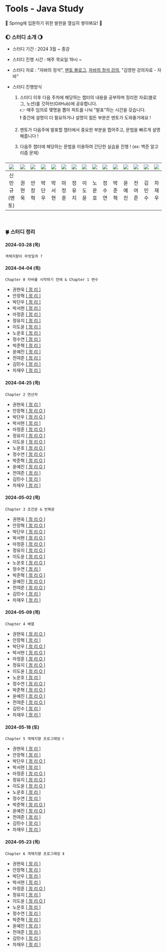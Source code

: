 # Tools - Java Study
🐣 Spring에 입문하기 위한 발판을 열심히 쌓아봐요! 🐥

### 🌔 스터디 소개 🌖
* 스터디 기간 : 2024 3월 ~ 종강

* 스터디 진행 시간 : 매주 목요일 19시 ~

* 스터디 자료 : "자바의 정석", [멘토 블로그](https://ukym-tistory.tistory.com/category/%08Study/Study%20%3C%EC%9E%90%EB%B0%94%EC%9D%98%20%EC%A0%95%EC%84%9D%3E), [자바의 정석 강의](https://www.youtube.com/watch?v=oJlCC1DutbA&list=PLW2UjW795-f6xWA2_MUhEVgPauhGl3xIp), "김영한 강의자료 - 자바"

* 스터디 진행방식
  1. 스터디 이후 다음 주차에 해당하는 챕터의 내용을 공부하며 정리한 자료(블로그, 노션)를 깃허브(GitHub)에 공유합니다. <br>
  👉 매주 임의로 몇명을 뽑아 파트를 나눠 "발표"하는 시간을 갖습니다. <br>
  ❗ 중간에 설명이 더 필요하거나 설명이 힘든 부분은 멘토가 도와줄거에요 ! <br>

  2. 멘토가 다음주에 발표할 챕터에서 중요한 부분을 찝어주고, 문법을 빠르게 설명해줍니다 !

  3. 다음주 챕터에 해당하는 문법을 이용하여 간단한 실습을 진행 ! (ex: 백준 알고리즘 문제)

### 
|[<img src="https://github.com/UykM.png">](https://github.com/UykM)|[<img src="https://github.com/woogie01.png">](https://github.com/woogie01)|[<img src="https://github.com/Anjanghyeok.png">](https://github.com/Anjanghyeok)|[<img src="https://github.com/Parkdanwoo.png">](https://github.com/Parkdanwoo)|[<img src="https://github.com/xeohyun.png">](https://github.com/xeohyun)|[<img src="https://github.com/Majeonghun.png">](https://github.com/Majeonghun)|[<img src="https://github.com/yuji4.png">](https://github.com/yuji4)|[<img src="https://github.com/dooooyun.png">](https://github.com/dooooyun)|[<img src="https://github.com/noooonoo.png">](https://github.com/noooonoo)|[<img src="https://github.com/pepcsy.png">](https://github.com/pepcsy)|[<img src="https://github.com/loirouge414.png">](https://github.com/loirouge414)|[<img src="https://github.com/ynyejin.png">](https://github.com/ynyejin)|[<img src="https://github.com/jeonyeojun.png">](https://github.com/jeonyeojun)|[<img src="https://github.com/RaguelKS.png">](https://github.com/RaguelKS)|[<img src="https://github.com/Chajaeu.png">](https://github.com/Chajaeu)|
|:---:|:---:|:---:|:---:|:---:|:---:|:---:|:---:|:---:|:---:|:---:|:---:|:---:|:---:|:---:
신민규(멘토)|권현욱|안장혁|박단우|박서현|마정훈|정유지|이도윤|노운호|정수연|박준혁|윤예진|전여준|김민수|차재우| 

<br>

### 🍀 스터디 정리

#### 2024-03-28 (목)
```
객체지향이 무엇일까 ?
```

#### 2024-04-04 (목)
```
Chapter 0 자바를 시작하기 전에 & Chapter 1 변수
```
- 권현욱 [[ 정 리 ]]()
- 안장혁 [[ 정 리 ]]()
- 박단우 [[ 정 리 ]]()
- 박서현 [[ 정 리 ]]()
- 마정훈 [[ 정 리 ]]()
- 정유지 [[ 정 리 ]]()
- 이도윤 [[ 정 리 ]]()
- 노운호 [[ 정 리 ]]()
- 정수연 [[ 정 리 ]]()
- 박준혁 [[ 정 리 ]]()
- 윤예진 [[ 정 리 ]]()
- 전여준 [[ 정 리 ]]()
- 김민수 [[ 정 리 ]]()
- 차재우 [[ 정 리 ]]()

#### 2024-04-25 (목)
```
Chapter 2 연산자
```
- 권현욱 [[ 정 리 ]]()
- 안장혁 [[ 정 리 O ]](https://docs.google.com/document/d/1Hr47qps8T6dhYWTIFQo-zrUNPou-Bx8Lz0fwKxxRZfQ/edit)
- 박단우 [[ 정 리 O ]](https://bagdanu.tistory.com/2)
- 박서현 [[ 정 리 ]]()
- 마정훈 [[ 정 리 O ]](https://blog.naver.com/akwjdgns0728/223426554841)
- 정유지 [[ 정 리 O ]](https://yuuuu.tistory.com/3)
- 이도윤 [[ 정 리 O ]](https://www.notion.so/Tools-Java-2-Operator-6e9a6be9133b41c0b422f728345ec70c)
- 노운호 [[ 정 리 O ]](https://velog.io/@todd1001/Java-study-week-2)
- 정수연 [[ 정 리 O ]](https://storm-burn-534.notion.site/ee0afdf765e346a4a34cc2e985936768?pvs=4)
- 박준혁 [[ 정 리 O ]](https://blog.naver.com/loirouge414/223427114819)
- 윤예진 [[ 정 리 O ]](https://proximal-coyote-913.notion.site/Java-2-7450f1aaa17943d1bed2347f8f0939c4?pvs=4)
- 전여준 [[ 정 리 ]]()
- 김민수 [[ 정 리 ]]()
- 차재우 [[ 정 리 ]]()

#### 2024-05-02 (목)
```
Chapter 3 조건문 & 반복문
```
- 권현욱 [[ 정 리 O ]](https://hyukwon-devlog.tistory.com/entry/%EC%A1%B0%EA%B1%B4%EB%AC%B8-%EB%B0%98%EB%B3%B5%EB%AC%B8)
- 안장혁 [[ 정 리 O ]](https://saddlehyeok.tistory.com/2)
- 박단우 [[ 정 리 O ]](https://bagdanu.tistory.com/3)
- 박서현 [[ 정 리 O ]](https://xeohn-cs.tistory.com/3)
- 마정훈 [[ 정 리 O ]](https://blog.naver.com/PostView.naver?blogId=akwjdgns0728&logNo=223433886724)
- 정유지 [[ 정 리 O ]](https://yuuuu.tistory.com/4)
- 이도윤 [[ 정 리 O ]](https://www.notion.so/Tools-Java-2-Operator-6e9a6be9133b41c0b422f728345ec70c)
- 노운호 [[ 정 리 O ]](https://velog.io/@todd1001/Java-study-week-3)
- 정수연 [[ 정 리 ]]()
- 박준혁 [[ 정 리 O ]](https://blog.naver.com/loirouge414/223434242808)
- 윤예진 [[ 정 리 O ]](https://proximal-coyote-913.notion.site/Java-3-990f4633c3464efa80e4894044a926d2?pvs=4)
- 전여준 [[ 정 리 O ]](https://omniscient-amusement-5cd.notion.site/4-4673ce0688354e00bca183f751a45aa5?pvs=4)
- 김민수 [[ 정 리 ]]()
- 차재우 [[ 정 리 ]]()

#### 2024-05-09 (목)
```
Chapter 4 배열
```
- 권현욱 [[ 정 리 O ]](https://hyukwon-devlog.tistory.com/entry/%EB%B0%B0%EC%97%B4-Array)
- 안장혁 [[ 정 리 ]]()
- 박단우 [[ 정 리 O ]](https://bagdanu.tistory.com/4)
- 박서현 [[ 정 리 O ]](https://xeohn-cs.tistory.com/4)
- 마정훈 [[ 정 리 O ]](https://blog.naver.com/akwjdgns0728/223440809971)
- 정유지 [[ 정 리 O ]](https://yuuuu.tistory.com/5)
- 이도윤 [[ 정 리 O ]](https://www.notion.so/Tools-Java-6e9a6be9133b41c0b422f728345ec70c)
- 노운호 [[ 정 리 ]]()
- 정수연 [[ 정 리 O ]](https://www.notion.so/7640a45b11984c6189da2e5ef5739a6d?pvs=4)
- 박준혁 [[ 정 리 O ]](https://blog.naver.com/loirouge414/223441562443)
- 윤예진 [[ 정 리 O ]](https://proximal-coyote-913.notion.site/Java-4-50587f32cf26436180636def64367440?pvs=4)
- 전여준 [[ 정 리 O ]](https://omniscient-amusement-5cd.notion.site/5-acc92e1d83954fc5bca76f05680dfebe?pvs=4)
- 김민수 [[ 정 리 ]]()
- 차재우 [[ 정 리 ]]()

#### 2024-05-18 (토)
```
Chapter 5 객체지향 프로그래밍 Ⅰ
```
- 권현욱 [[ 정 리 ]]()
- 안장혁 [[ 정 리 ]]()
- 박단우 [[ 정 리 O ]]( https://bagdanu.tistory.com/5 )
- 박서현 [[ 정 리 ]]()
- 마정훈 [[ 정 리 O ]](https://blog.naver.com/akwjdgns0728/223450447552)
- 정유지 [[ 정 리 O ]](https://yuuuu.tistory.com/6)
- 이도윤 [[ 정 리 O ]](https://deluxe-airship-f8d.notion.site/Tools-Java-6e9a6be9133b41c0b422f728345ec70c?pvs=4)
- 노운호 [[ 정 리 ]]()
- 정수연 [[ 정 리 ]]()
- 박준혁 [[ 정 리 O ]](https://blog.naver.com/loirouge414/223450300255)
- 윤예진 [[ 정 리 O ]](https://proximal-coyote-913.notion.site/Java-4-1-4b74cd44cf39495c8ddd0bac1266c123?pvs=4)
- 전여준 [[ 정 리 ]]()
- 김민수 [[ 정 리 ]]()
- 차재우 [[ 정 리 ]]()

#### 2024-05-23 (목)
```
Chapter 6 객체지향 프로그래밍 Ⅱ
```
- 권현욱 [[ 정 리 ]]()
- 안장혁 [[ 정 리 ]]()
- 박단우 [[ 정 리 ]]()
- 박서현 [[ 정 리 ]]()
- 마정훈 [[ 정 리 O ]](https://blog.naver.com/PostList.naver?blogId=akwjdgns0728&from=postList&categoryNo=6)
- 정유지 [[ 정 리 ]]()
- 이도윤 [[ 정 리 O ]](https://deluxe-airship-f8d.notion.site/Tools-Java-6e9a6be9133b41c0b422f728345ec70c?pvs=4)
- 노운호 [[ 정 리 ]]()
- 정수연 [[ 정 리 ]]()
- 박준혁 [[ 정 리 ]]()
- 윤예진 [[ 정 리 ]]()
- 전여준 [[ 정 리 ]]()
- 김민수 [[ 정 리 ]]()
- 차재우 [[ 정 리 ]]()
